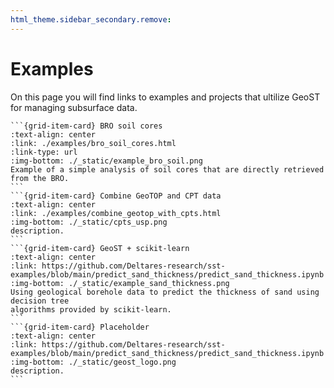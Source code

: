 ```yaml
---
html_theme.sidebar_secondary.remove:
---
```


# Examples

On this page you will find links to examples and projects that ultilize GeoST for 
managing subsurface data.

````{grid} 1 2 2 4
```{grid-item-card} BRO soil cores
:text-align: center
:link: ./examples/bro_soil_cores.html
:link-type: url
:img-bottom: ./_static/example_bro_soil.png
Example of a simple analysis of soil cores that are directly retrieved from the BRO.
```
```{grid-item-card} Combine GeoTOP and CPT data
:text-align: center
:link: ./examples/combine_geotop_with_cpts.html
:img-bottom: ./_static/cpts_usp.png
description.
```
```{grid-item-card} GeoST + scikit-learn
:text-align: center
:link: https://github.com/Deltares-research/sst-examples/blob/main/predict_sand_thickness/predict_sand_thickness.ipynb
:img-bottom: ./_static/example_sand_thickness.png
Using geological borehole data to predict the thickness of sand using decision tree 
algorithms provided by scikit-learn.
```
```{grid-item-card} Placeholder
:text-align: center
:link: https://github.com/Deltares-research/sst-examples/blob/main/predict_sand_thickness/predict_sand_thickness.ipynb
:img-bottom: ./_static/geost_logo.png
description.
```
````
